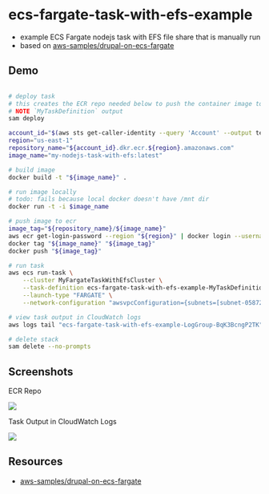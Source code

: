 # ecs-fargate-task-with-efs-example

- example ECS Fargate nodejs task with EFS file share that is manually run
- based on [aws-samples/drupal-on-ecs-fargate](https://github.com/aws-samples/drupal-on-ecs-fargate)

## Demo

```sh

# deploy task
# this creates the ECR repo needed below to push the container image to
# NOTE `MyTaskDefinition` output
sam deploy

account_id="$(aws sts get-caller-identity --query 'Account' --output text)"
region="us-east-1"
repository_name="${account_id}.dkr.ecr.${region}.amazonaws.com"
image_name="my-nodejs-task-with-efs:latest"

# build image
docker build -t "${image_name}" .

# run image locally
# todo: fails because local docker doesn't have /mnt dir
docker run -t -i $image_name

# push image to ecr
image_tag="${repository_name}/${image_name}"
aws ecr get-login-password --region "${region}" | docker login --username AWS --password-stdin "${repository_name}"
docker tag "${image_name}" "${image_tag}"
docker push "${image_tag}"

# run task
aws ecs run-task \
    --cluster MyFargateTaskWithEfsCluster \
    --task-definition ecs-fargate-task-with-efs-example-MyTaskDefinition-0WQrTLucunqG:1 \
    --launch-type "FARGATE" \
    --network-configuration "awsvpcConfiguration={subnets=[subnet-058724041d8b0811a],securityGroups=[sg-90433feb]}"

# view task output in CloudWatch logs
aws logs tail "ecs-fargate-task-with-efs-example-LogGroup-BqK3BcngP2TK" --follow

# delete stack
sam delete --no-prompts
```

## Screenshots

ECR Repo

![](https://www.evernote.com/l/AAFaExgnWCFO3IGIP8geL2k2F1DYzFsKTugB/image.png)

Task Output in CloudWatch Logs

![](https://www.evernote.com/l/AAFa6qRxOTREm5tAgUb5Y1SyYXhMHZLN28wB/image.png)


## Resources

- [aws-samples/drupal-on-ecs-fargate](https://github.com/aws-samples/drupal-on-ecs-fargate)
